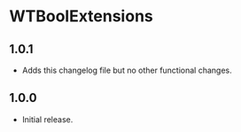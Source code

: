 # WTBoolExtensions

## 1.0.1

- Adds this changelog file but no other functional changes.

## 1.0.0

- Initial release.
